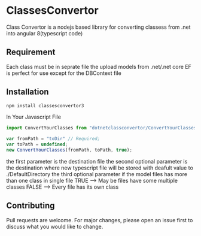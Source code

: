 # ClassesConvertor

Class Convertor is a nodejs based library for converting classess from .net into angular 8(typescript code)

## Requirement
Each class must be in seprate file
the upload models from .net/.net core EF is perfect for use
except for the DBContext file

## Installation
```bash
npm install classesconvertor3
```

In Your Javascript File 
```javascript
import ConvertYourClasses from "dotnetclassconvertor/ConvertYourClasses.js";

var fromPath = "toDir" // Required;
var toPath = undefined;
new ConvertYourClasses(fromPath, toPath, true);
```

the first parameter is the destination file 
the second optional parameter is the destination where new typescript file will be stored
    with deafult value to ./DefaultDirectory
the third optional parameter if the model files has more than one class in single file
TRUE  --> May be files have some multiple classes
FALSE --> Every file has its own class 

## Contributing
Pull requests are welcome. For major changes, please open an issue first to discuss what you would like to change.

